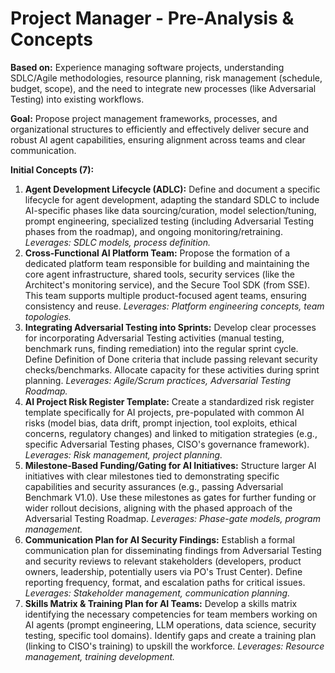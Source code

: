 # Project Manager - Pre-Analysis & Concepts

**Based on:** Experience managing software projects, understanding SDLC/Agile methodologies, resource planning, risk management (schedule, budget, scope), and the need to integrate new processes (like Adversarial Testing) into existing workflows.

**Goal:** Propose project management frameworks, processes, and organizational structures to efficiently and effectively deliver secure and robust AI agent capabilities, ensuring alignment across teams and clear communication.

**Initial Concepts (7):**

1.  **Agent Development Lifecycle (ADLC):** Define and document a specific lifecycle for agent development, adapting the standard SDLC to include AI-specific phases like data sourcing/curation, model selection/tuning, prompt engineering, specialized testing (including Adversarial Testing phases from the roadmap), and ongoing monitoring/retraining. *Leverages: SDLC models, process definition.*
2.  **Cross-Functional AI Platform Team:** Propose the formation of a dedicated platform team responsible for building and maintaining the core agent infrastructure, shared tools, security services (like the Architect's monitoring service), and the Secure Tool SDK (from SSE). This team supports multiple product-focused agent teams, ensuring consistency and reuse. *Leverages: Platform engineering concepts, team topologies.*
3.  **Integrating Adversarial Testing into Sprints:** Develop clear processes for incorporating Adversarial Testing activities (manual testing, benchmark runs, finding remediation) into the regular sprint cycle. Define Definition of Done criteria that include passing relevant security checks/benchmarks. Allocate capacity for these activities during sprint planning. *Leverages: Agile/Scrum practices, Adversarial Testing Roadmap.*
4.  **AI Project Risk Register Template:** Create a standardized risk register template specifically for AI projects, pre-populated with common AI risks (model bias, data drift, prompt injection, tool exploits, ethical concerns, regulatory changes) and linked to mitigation strategies (e.g., specific Adversarial Testing phases, CISO's governance framework). *Leverages: Risk management, project planning.*
5.  **Milestone-Based Funding/Gating for AI Initiatives:** Structure larger AI initiatives with clear milestones tied to demonstrating specific capabilities and security assurances (e.g., passing Adversarial Benchmark V1.0). Use these milestones as gates for further funding or wider rollout decisions, aligning with the phased approach of the Adversarial Testing Roadmap. *Leverages: Phase-gate models, program management.*
6.  **Communication Plan for AI Security Findings:** Establish a formal communication plan for disseminating findings from Adversarial Testing and security reviews to relevant stakeholders (developers, product owners, leadership, potentially users via PO's Trust Center). Define reporting frequency, format, and escalation paths for critical issues. *Leverages: Stakeholder management, communication planning.*
7.  **Skills Matrix & Training Plan for AI Teams:** Develop a skills matrix identifying the necessary competencies for team members working on AI agents (prompt engineering, LLM operations, data science, security testing, specific tool domains). Identify gaps and create a training plan (linking to CISO's training) to upskill the workforce. *Leverages: Resource management, training development.* 